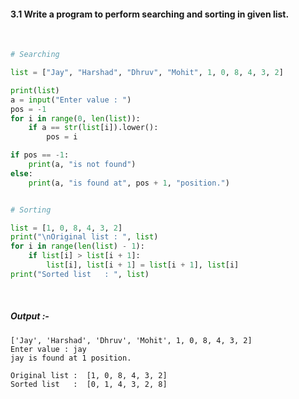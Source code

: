 #### 3.1 Write a program to perform searching and sorting in given list.

<br>

```py
# Searching

list = ["Jay", "Harshad", "Dhruv", "Mohit", 1, 0, 8, 4, 3, 2]

print(list)
a = input("Enter value : ")
pos = -1
for i in range(0, len(list)):
    if a == str(list[i]).lower():
        pos = i

if pos == -1:
    print(a, "is not found")
else:
    print(a, "is found at", pos + 1, "position.")


# Sorting

list = [1, 0, 8, 4, 3, 2]
print("\nOriginal list : ", list)
for i in range(len(list) - 1):
    if list[i] > list[i + 1]:
        list[i], list[i + 1] = list[i + 1], list[i]
print("Sorted list   : ", list)
```

<br>

##### *Output* :-

```
['Jay', 'Harshad', 'Dhruv', 'Mohit', 1, 0, 8, 4, 3, 2]
Enter value : jay
jay is found at 1 position.

Original list :  [1, 0, 8, 4, 3, 2]
Sorted list   :  [0, 1, 4, 3, 2, 8]
```
